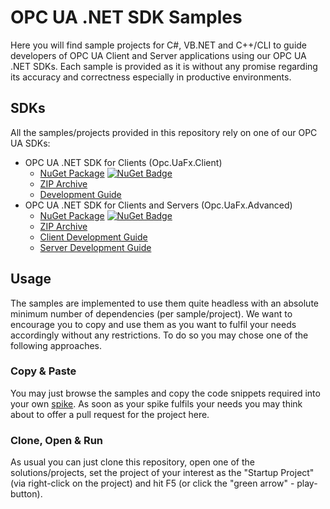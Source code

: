 # OPC UA .NET SDK Samples
Here you will find sample projects for C#, VB.NET and C++/CLI to guide developers of OPC UA Client and Server applications using our OPC UA .NET SDKs. Each sample is provided as it is without any promise regarding its accuracy and correctness especially in productive environments.

## SDKs
All the samples/projects provided in this repository rely on one of our OPC UA SDKs:
 * OPC UA .NET SDK for Clients (Opc.UaFx.Client)
   * [NuGet Package](https://www.nuget.org/packages/Opc.UaFx.Client/) [![NuGet Badge](https://buildstats.info/nuget/Opc.UaFx.Client)](https://www.nuget.org/packages/Opc.UaFx.Client/)
   * [ZIP Archive](https://docs.traeger.de/downloads?do=download_latest&name=opc.uafx.client&type=zip)
   * [Development Guide](https://docs.traeger.de/en/software/sdk/opc-ua/net/client.development.guide)
 * OPC UA .NET SDK for Clients and Servers (Opc.UaFx.Advanced)
   * [NuGet Package](https://www.nuget.org/packages/Opc.UaFx.Advanced/) [![NuGet Badge](https://buildstats.info/nuget/Opc.UaFx.Advanced)](https://www.nuget.org/packages/Opc.UaFx.Advanced/)
   * [ZIP Archive](https://docs.traeger.de/downloads?do=download_latest&name=opc.uafx.advanced&type=zip)
   * [Client Development Guide](https://docs.traeger.de/en/software/sdk/opc-ua/net/client.development.guide)
   * [Server Development Guide](https://docs.traeger.de/en/software/sdk/opc-ua/net/server.development.guide)

## Usage
The samples are implemented to use them quite headless with an absolute minimum number of dependencies (per sample/project). We want to encourage you to copy and use them as you want to fulfil your needs accordingly without any restrictions. To do so you may chose one of the following approaches.

### Copy & Paste
You may just browse the samples and copy the code snippets required into your own [spike](https://en.wikipedia.org/wiki/Spike_(software_development)). As soon as your spike fulfils your needs you may think about to offer a pull request for the project here.

### Clone, Open & Run
As usual you can just clone this repository, open one of the solutions/projects, set the project of your interest as the "Startup Project" (via right-click on the project) and hit F5 (or click the "green arrow" - play-button).
